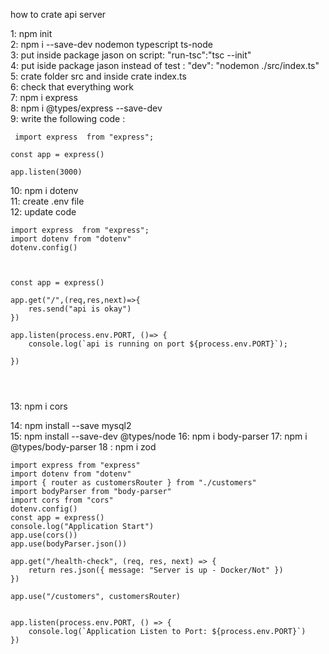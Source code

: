 how to crate api server 

1: npm init  
2: npm i --save-dev nodemon typescript ts-node  
3: put inside package jason on script:  "run-tsc":"tsc --init"  
4: put iside package jason instead of test : "dev": "nodemon ./src/index.ts"  
5: crate folder src and inside crate index.ts  
6: check that everything work  
7: npm i express  
8: npm i @types/express --save-dev  
9: write the following code :  
```
 import express  from "express";

const app = express()

app.listen(3000)
```

10: npm i dotenv  
11: create .env file  
12: update code 

```
import express  from "express";
import dotenv from "dotenv"
dotenv.config()



const app = express()

app.get("/",(req,res,next)=>{
    res.send("api is okay")
})

app.listen(process.env.PORT, ()=> {
    console.log(`api is running on port ${process.env.PORT}`);
    
})




```
13: npm i cors


14: npm install --save mysql2  
15: npm install --save-dev @types/node
16: npm i body-parser
17: npm i @types/body-parser
18 : npm i zod



```
import express from "express"
import dotenv from "dotenv"
import { router as customersRouter } from "./customers"
import bodyParser from "body-parser"
import cors from "cors"
dotenv.config()
const app = express()
console.log("Application Start")
app.use(cors())
app.use(bodyParser.json())

app.get("/health-check", (req, res, next) => {
    return res.json({ message: "Server is up - Docker/Not" })
})

app.use("/customers", customersRouter)


app.listen(process.env.PORT, () => {
    console.log(`Application Listen to Port: ${process.env.PORT}`)
})



```